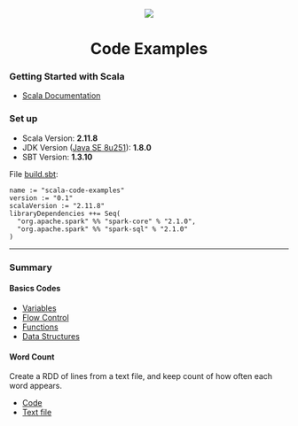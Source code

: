 <p align="center">
  <img src="https://i0.wp.com/www.cienciaedados.com/wp-content/uploads/2015/12/Data-Science-com-Scala-Scalable-Language.png?fit=635%2C282">
</p>

<h1 align="center">Code Examples</h1>

### Getting Started with Scala

- [Scala Documentation](https://docs.scala-lang.org/?_ga=2.94192925.1002217770.1589141912-1942157757.1588046986)

### Set up
- Scala Version: **2.11.8**
- JDK Version ([Java SE 8u251](https://www.oracle.com/java/technologies/javase-downloads.html)): **1.8.0**
- SBT Version: **1.3.10**

File [build.sbt](build.sbt):
```
name := "scala-code-examples"
version := "0.1"
scalaVersion := "2.11.8"
libraryDependencies ++= Seq(
  "org.apache.spark" %% "spark-core" % "2.1.0",
  "org.apache.spark" %% "spark-sql" % "2.1.0"
)
```
---

### Summary

#### Basics Codes
- [Variables](src/main/scala/basics/variables.sc)
- [Flow Control](src/main/scala/basics/flowControl.sc)
- [Functions](src/main/scala/basics/functions.sc)
- [Data Structures](src/main/scala/basics/dataStructures.sc)

#### Word Count
Create a RDD of lines from a text file, and keep count of how often each word appears.

- [Code](src/main/scala/wordCount/wordcount.scala)
- [Text file](src/main/scala/wordCount/book.txt)
